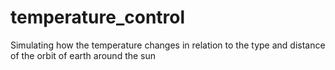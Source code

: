 # temperature_control
Simulating how the temperature changes in relation to the type and distance of the orbit of earth around the sun
